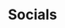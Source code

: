 ---
tags: meta
title: Socials
description: "Want to stay in touch? I'm also active on the following platforms:"
---